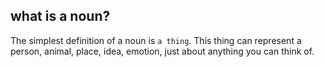 ## what is a noun?
The simplest definition of a noun is `a thing`.
This thing can represent a person, animal, place, idea, emotion, just about anything you can think of.